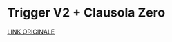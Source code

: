 # Trigger V2 + Clausola Zero

[LINK ORIGINALE](https://chatgpt.com/c/688884bf-7898-832d-9752-9d3f90862b40)
